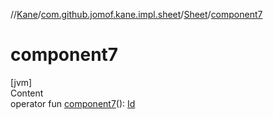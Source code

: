 //[Kane](../../index.md)/[com.github.jomof.kane.impl.sheet](../index.md)/[Sheet](index.md)/[component7](component7.md)



# component7  
[jvm]  
Content  
operator fun [component7](component7.md)(): [Id](../../com.github.jomof.kane.impl/index.md#%5Bcom.github.jomof.kane.impl%2FId%2F%2F%2FPointingToDeclaration%2F%5D%2FClasslikes%2F-225615094)  



